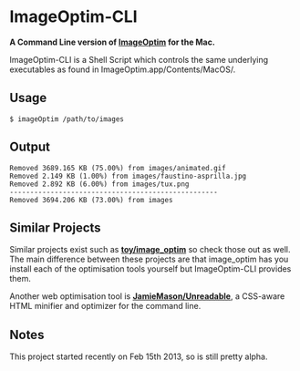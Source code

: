 ImageOptim-CLI
==============

**A Command Line version of [ImageOptim](http://imageoptim.com/) for the Mac.**

ImageOptim-CLI is a Shell Script which controls the same underlying executables as found in ImageOptim.app/Contents/MacOS/.

## Usage

    $ imageOptim /path/to/images

## Output

    Removed 3689.165 KB (75.00%) from images/animated.gif
    Removed 2.149 KB (1.00%) from images/faustino-asprilla.jpg
    Removed 2.892 KB (6.00%) from images/tux.png
    ---------------------------------------------------
    Removed 3694.206 KB (73.00%) from images

## Similar Projects

Similar projects exist such as **[toy/image\_optim](https://github.com/toy/image_optim)** so check those out as well. The main difference between these projects are that image_optim has you install each of the optimisation tools yourself but ImageOptim-CLI provides them.

Another web optimisation tool is **[JamieMason/Unreadable](https://github.com/JamieMason/Unreadable)**, a CSS-aware HTML minifier and optimizer for the command line.

## Notes

This project started recently on Feb 15th 2013, so is still pretty alpha.
